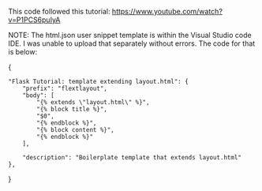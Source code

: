 This code followed this tutorial: https://www.youtube.com/watch?v=P1PCS6puIyA

NOTE: The html.json user snippet template is within the Visual Studio code IDE. I was unable to upload that separately without errors. The code for that is below:

{

	"Flask Tutorial: template extending layout.html": {
		"prefix": "flextlayout",
		"body": [
			"{% extends \"layout.html\" %}",
			"{% block title %}",
			"$0",
			"{% endblock %}",
			"{% block content %}",
			"{% endblock %}"
		],
	
		"description": "Boilerplate template that extends layout.html"
	},
}
